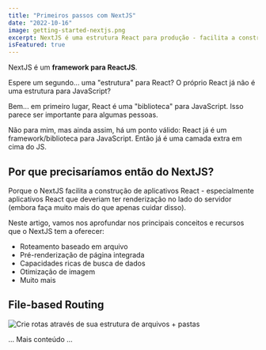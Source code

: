 ```yaml
---
title: "Primeiros passos com NextJS"
date: "2022-10-16"
image: getting-started-nextjs.png
excerpt: NextJS é uma estrutura React para produção - facilita a construção de aplicativos e sites Fullstack React e vem com SSR integrado
isFeatured: true
---
```


NextJS é um **framework para ReactJS**.

Espere um segundo... uma "estrutura" para React? O próprio React já não é uma estrutura para JavaScript?

Bem... em primeiro lugar, React é uma "biblioteca" para JavaScript. Isso parece ser importante para algumas pessoas.

Não para mim, mas ainda assim, há um ponto válido: React já é um framework/biblioteca para JavaScript. Então já é uma camada extra em cima do JS.

## Por que precisaríamos então do NextJS?

Porque o NextJS facilita a construção de aplicativos React - especialmente aplicativos React que deveriam ter renderização no lado do servidor (embora faça muito mais do que apenas cuidar disso).

Neste artigo, vamos nos aprofundar nos principais conceitos e recursos que o NextJS tem a oferecer:

- Roteamento baseado em arquivo
- Pré-renderização de página integrada
- Capacidades ricas de busca de dados
- Otimização de imagem
- Muito mais

## File-based Routing

![Crie rotas através de sua estrutura de arquivos + pastas](nextjs-file-based-routing.png)

... Mais conteúdo ...
